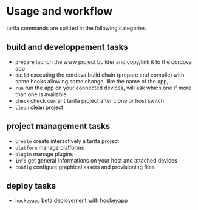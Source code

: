 # Usage and workflow

tarifa commands are splitted in the following categories.

## build and developpement tasks

* `prepare` launch the www project builder and copy/link it to the cordova app
* `build` executing the cordova build chain (prepare and compile) with some hooks
allowing some change, like the name of the app, ...
* `run` run the app on your connected devices, will ask which one if more than one is available
* `check` check current tarifa project after clone or host switch
* `clean` clean project

## project management tasks

* `create` create interactively a tarifa project
* `platform` manage platforms
* `plugin` manage plugins
* `info` get general informations on your host and attached devices
* `config` configure graphical assets and provisioning files

## deploy tasks

* `hockeyapp` beta deployement with hockeyapp
